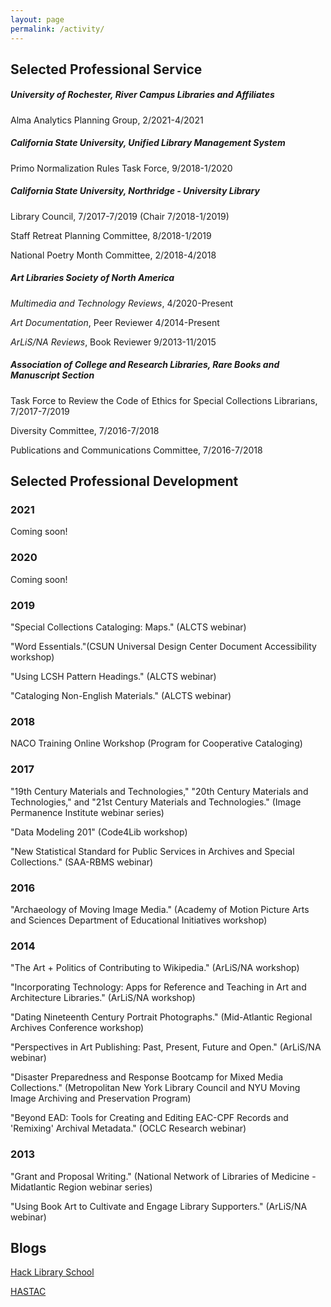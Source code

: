 ```yaml
---
layout: page
permalink: /activity/
---
```

## Selected Professional Service
##### University of Rochester, River Campus Libraries and Affiliates
Alma Analytics Planning Group, 2/2021-4/2021
##### California State University, Unified Library Management System
Primo Normalization Rules Task Force, 9/2018-1/2020
##### California State University, Northridge - University Library
Library Council, 7/2017-7/2019 (Chair 7/2018-1/2019)

Staff Retreat Planning Committee, 8/2018-1/2019

National Poetry Month Committee, 2/2018-4/2018
##### **Art Libraries Society of North America**
*Multimedia and Technology Reviews*, 4/2020-Present

*Art Documentation*, Peer Reviewer 4/2014-Present

*ArLiS/NA Reviews*, Book Reviewer 9/2013-11/2015
##### **Association of College and Research Libraries, Rare Books and Manuscript Section**
Task Force to Review the Code of Ethics for Special Collections Librarians, 7/2017-7/2019

Diversity Committee, 7/2016-7/2018

Publications and Communications Committee, 7/2016-7/2018

## Selected Professional Development
### 2021
Coming soon!
### 2020
Coming soon!
### 2019
"Special Collections Cataloging: Maps." (ALCTS webinar)

"Word Essentials."(CSUN Universal Design Center Document Accessibility workshop)

"Using LCSH Pattern Headings." (ALCTS webinar)

"Cataloging Non-English Materials." (ALCTS webinar)
### 2018
NACO Training Online Workshop (Program for Cooperative Cataloging)

### 2017
"19th Century Materials and Technologies," "20th Century Materials and Technologies," and "21st Century Materials and Technologies." (Image Permanence Institute webinar series)

"Data Modeling 201" (Code4Lib workshop)  

"New Statistical Standard for Public Services in Archives and Special Collections." (SAA-RBMS webinar)
### 2016
"Archaeology of Moving Image Media." (Academy of Motion Picture Arts and Sciences Department of Educational Initiatives workshop)
### 2014
"The Art + Politics of Contributing to Wikipedia." (ArLiS/NA workshop)  

"Incorporating Technology: Apps for Reference and Teaching in Art and Architecture Libraries." (ArLiS/NA workshop)  

"Dating Nineteenth Century Portrait Photographs." (Mid-Atlantic Regional Archives Conference workshop)  

"Perspectives in Art Publishing: Past, Present, Future and Open." (ArLiS/NA webinar)  

"Disaster Preparedness and Response Bootcamp for Mixed Media Collections." (Metropolitan New York Library Council and NYU Moving Image Archiving and Preservation Program)  

"Beyond EAD: Tools for Creating and Editing EAC-CPF Records and 'Remixing' Archival Metadata." (OCLC Research webinar)
### 2013
"Grant and Proposal Writing." (National Network of Libraries of Medicine - Midatlantic Region webinar series)  

"Using Book Art to Cultivate and Engage Library Supporters." (ArLiS/NA webinar)  

## Blogs
[Hack Library School](http://hacklibraryschool.com/author/aszingarellisweet/)

[HASTAC](http://www.hastac.org/users/aszingarelli)
